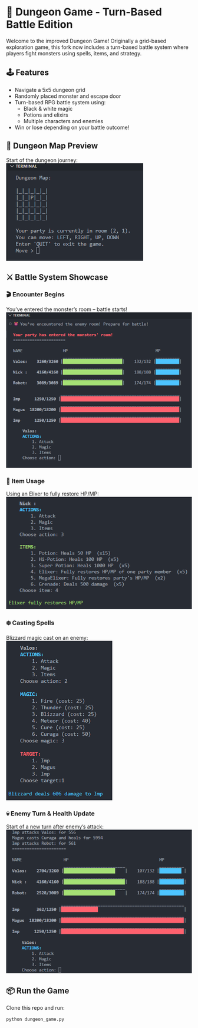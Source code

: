 # 🐉 Dungeon Game - Turn-Based Battle Edition

Welcome to the improved Dungeon Game! Originally a grid-based exploration game, this fork now includes a turn-based battle system where players fight monsters using spells, items, and strategy.

## 🕹 Features
- Navigate a 5x5 dungeon grid
- Randomly placed monster and escape door
- Turn-based RPG battle system using:
  - Black & white magic
  - Potions and elixirs
  - Multiple characters and enemies
- Win or lose depending on your battle outcome!

## 🧭 Dungeon Map Preview
Start of the dungeon journey:
![Start of Dungeon](https://github.com/Sean-Randall/dungeon_game/blob/master/images/StartOfDungeon.png?raw=true)

## ⚔️ Battle System Showcase

### 🎬 Encounter Begins
You’ve entered the monster’s room – battle starts!
![Start of Battle](https://github.com/Sean-Randall/dungeon_game/blob/master/images/StartOfBattle.png?raw=true)

### 💊 Item Usage
Using an Elixer to fully restore HP/MP:
![Item Example - Elixer](https://github.com/Sean-Randall/dungeon_game/blob/master/images/ItemExample.png?raw=true)

### ❄️ Casting Spells
Blizzard magic cast on an enemy:
![Magic Example - Blizzard](https://github.com/Sean-Randall/dungeon_game/blob/master/images/MagicExample.png?raw=true)

### 💀 Enemy Turn & Health Update
Start of a new turn after enemy’s attack:
![Enemy Turn & HP/MP Update](https://github.com/Sean-Randall/dungeon_game/blob/master/images/EnemyTurn_NewTurn.png?raw=true)

## 📦 Run the Game
Clone this repo and run:

```bash
python dungeon_game.py
